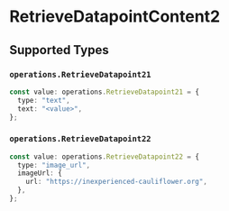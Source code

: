 # RetrieveDatapointContent2


## Supported Types

### `operations.RetrieveDatapoint21`

```typescript
const value: operations.RetrieveDatapoint21 = {
  type: "text",
  text: "<value>",
};
```

### `operations.RetrieveDatapoint22`

```typescript
const value: operations.RetrieveDatapoint22 = {
  type: "image_url",
  imageUrl: {
    url: "https://inexperienced-cauliflower.org",
  },
};
```


